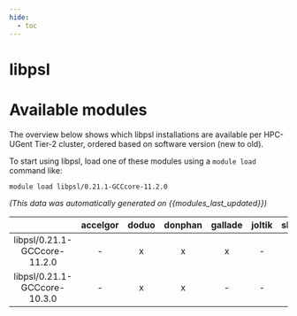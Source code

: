 ```yaml
---
hide:
  - toc
---
```


libpsl
======

# Available modules


The overview below shows which libpsl installations are available per HPC-UGent Tier-2 cluster, ordered based on software version (new to old).

To start using libpsl, load one of these modules using a `module load` command like:

```shell
module load libpsl/0.21.1-GCCcore-11.2.0
```

*(This data was automatically generated on {{modules_last_updated}})*  

| |accelgor|doduo|donphan|gallade|joltik|shinx|skitty|
| :---: | :---: | :---: | :---: | :---: | :---: | :---: | :---: |
|libpsl/0.21.1-GCCcore-11.2.0|-|x|x|x|-|-|-|
|libpsl/0.21.1-GCCcore-10.3.0|-|x|x|-|-|-|-|
